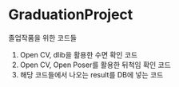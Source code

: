 # GraduationProject
졸업작품을 위한 코드들
1. Open CV, dlib을 활용한 수면 확인 코드
2. Open CV, Open Poser를 활용한 뒤척임 확인 코드
3. 해당 코드들에서 나오는 result를 DB에 넣는 코드
